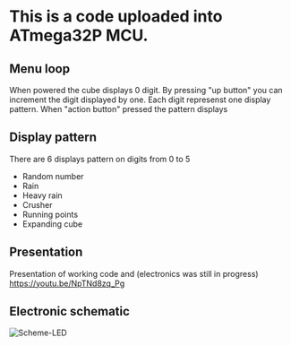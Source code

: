 # This is a code uploaded into ATmega32P MCU.
## Menu loop
When powered the cube displays 0 digit. By pressing "up button" you can increment the digit displayed by one. Each digit represenst one display pattern. When "action button" pressed the pattern displays

## Display pattern
There are 6 displays pattern on digits from 0 to 5
- Random number
- Rain
- Heavy rain
- Crusher
- Running points
- Expanding cube

## Presentation
Presentation of working code and (electronics was still in progress)
https://youtu.be/NpTNd8zq_Pg

## Electronic schematic
![Scheme-LED](https://user-images.githubusercontent.com/62220648/164735447-10ad1311-a12c-4e7d-9ef5-8022c1860d6d.jpg)
